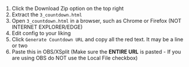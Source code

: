 1. Click the Download Zip option on the top right
2. Extract the `3_countdown.html`
3. Open `3_countdown.html` in a browser, such as Chrome or Firefox (NOT INTERNET EXPLORER/EDGE)
4. Edit config to your liking
5. Click `Generate Countdown URL` and copy all the red text. It may be a line or two
6. Paste this in OBS/XSplit (Make sure the **ENTIRE URL** is pasted - If you are using OBS do NOT use the Local File checkbox)